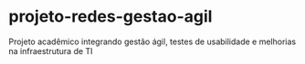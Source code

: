 # projeto-redes-gestao-agil
Projeto acadêmico integrando gestão ágil, testes de usabilidade e melhorias na infraestrutura de TI
